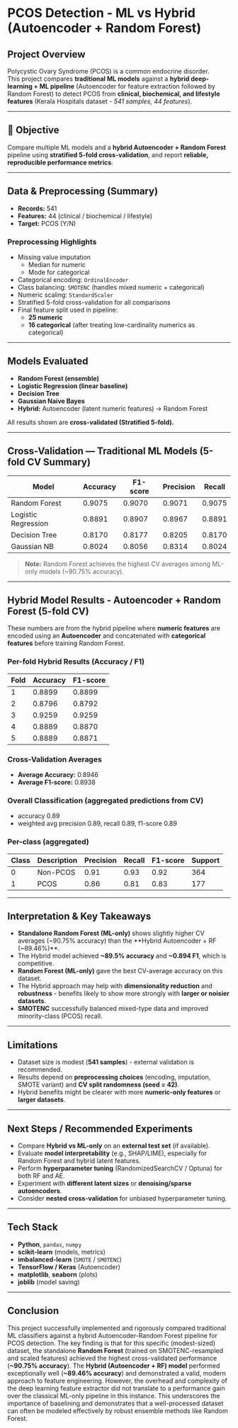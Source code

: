 # PCOS Detection - ML vs Hybrid (Autoencoder + Random Forest)

## Project Overview
Polycystic Ovary Syndrome (PCOS) is a common endocrine disorder.  
This project compares **traditional ML models** against a **hybrid deep-learning + ML pipeline** (Autoencoder for feature extraction followed by Random Forest) to detect PCOS from **clinical, biochemical, and lifestyle features** (Kerala Hospitals dataset - *541 samples, 44 features*).

---

## 🎯 Objective
Compare multiple ML models and a **hybrid Autoencoder + Random Forest** pipeline using **stratified 5-fold cross-validation**, and report **reliable, reproducible performance metrics**.

---

## Data & Preprocessing (Summary)
- **Records:** 541  
- **Features:** 44 (clinical / biochemical / lifestyle)  
- **Target:** PCOS (Y/N)

### Preprocessing Highlights
- Missing value imputation  
  - Median for numeric  
  - Mode for categorical  
- Categorical encoding: `OrdinalEncoder`  
- Class balancing: `SMOTENC` (handles mixed numeric + categorical)  
- Numeric scaling: `StandardScaler`  
- Stratified 5-fold cross-validation for all comparisons  
- Final feature split used in pipeline:  
  - **25 numeric**
  - **16 categorical** (after treating low-cardinality numerics as categorical)

---

## Models Evaluated
- **Random Forest (ensemble)**
- **Logistic Regression (linear baseline)**
- **Decision Tree**
- **Gaussian Naive Bayes**
- **Hybrid:** Autoencoder (latent numeric features) -> Random Forest

All results shown are **cross-validated (Stratified 5-fold).**

---

## Cross-Validation — Traditional ML Models (5-fold CV Summary)

| Model               | Accuracy | F1-score | Precision | Recall |
|---------------------|-----------|-----------|------------|---------|
| Random Forest       | 0.9075    | 0.9070    | 0.9071     | 0.9075  |
| Logistic Regression | 0.8891    | 0.8907    | 0.8967     | 0.8891  |
| Decision Tree       | 0.8170    | 0.8177    | 0.8205     | 0.8170  |
| Gaussian NB         | 0.8024    | 0.8056    | 0.8314     | 0.8024  |

> **Note:** Random Forest achieves the highest CV averages among ML-only models (~90.75% accuracy).

---

## Hybrid Model Results - Autoencoder + Random Forest (5-fold CV)

These numbers are from the hybrid pipeline where **numeric features** are encoded using an **Autoencoder** and concatenated with **categorical features** before training Random Forest.

### Per-fold Hybrid Results (Accuracy / F1)
| Fold | Accuracy | F1-score |
|------|-----------|----------|
| 1 | 0.8899 | 0.8899 |
| 2 | 0.8796 | 0.8792 |
| 3 | 0.9259 | 0.9259 |
| 4 | 0.8889 | 0.8870 |
| 5 | 0.8889 | 0.8871 |

### Cross-Validation Averages
- **Average Accuracy:** 0.8946  
- **Average F1-score:** 0.8938  

### Overall Classification (aggregated predictions from CV)
- accuracy 0.89 
- weighted avg precision 0.89, recall 0.89, f1-score 0.89


### Per-class (aggregated)
| Class | Description | Precision | Recall | F1-score | Support |
|--------|--------------|------------|---------|-----------|----------|
| 0 | Non-PCOS | 0.91 | 0.93 | 0.92 | 364 |
| 1 | PCOS | 0.86 | 0.81 | 0.83 | 177 |

---

## Interpretation & Key Takeaways
- **Standalone Random Forest (ML-only)** shows slightly higher CV averages (~90.75% accuracy) than the **Hybrid Autoencoder + RF (~89.46%)**.
- The Hybrid model achieved **~89.5% accuracy** and **~0.894 F1**, which is competitive.
- **Random Forest (ML-only)** gave the best CV-average accuracy on this dataset.
- The Hybrid approach may help with **dimensionality reduction** and **robustness** - benefits likely to show more strongly with **larger or noisier datasets**.
- **SMOTENC** successfully balanced mixed-type data and improved minority-class (PCOS) recall.

---

## Limitations
- Dataset size is modest (**541 samples**) - external validation is recommended.  
- Results depend on **preprocessing choices** (encoding, imputation, SMOTE variant) and **CV split randomness (seed = 42)**.  
- Hybrid benefits might be clearer with more **numeric-only features** or **larger datasets**.

---

## Next Steps / Recommended Experiments
- Compare **Hybrid vs ML-only** on an **external test set** (if available).  
- Evaluate **model interpretability** (e.g., SHAP/LIME), especially for Random Forest and hybrid latent features.  
- Perform **hyperparameter tuning** (RandomizedSearchCV / Optuna) for both RF and AE.  
- Experiment with **different latent sizes** or **denoising/sparse autoencoders**.  
- Consider **nested cross-validation** for unbiased hyperparameter tuning.

---

## Tech Stack
- **Python**, `pandas`, `numpy`  
- **scikit-learn** (models, metrics)  
- **imbalanced-learn** (`SMOTE` / `SMOTENC`)  
- **TensorFlow / Keras** (Autoencoder)  
- **matplotlib**, **seaborn** (plots)  
- **joblib** (model saving)

---
## Conclusion
This project successfully implemented and rigorously compared traditional ML classifiers against a hybrid Autoencoder-Random Forest pipeline for PCOS detection.
The key finding is that for this specific (modest-sized) dataset, the standalone **Random Forest** (trained on SMOTENC-resampled and scaled features) achieved the highest cross-validated performance (**~90.75% accuracy**).
The **Hybrid (Autoencoder + RF) model** performed exceptionally well (**~89.46% accuracy**) and demonstrated a valid, modern approach to feature engineering. However, the overhead and complexity of the deep learning feature extractor did not translate to a performance gain over the classical ML-only pipeline in this instance. This underscores the importance of baselining and demonstrates that a well-processed dataset can often be modeled effectively by robust ensemble methods like Random Forest.
